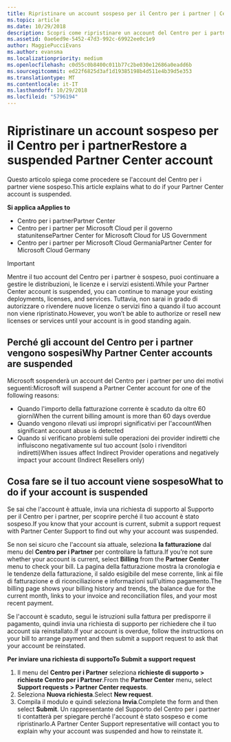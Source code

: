 ```yaml
---
title: Ripristinare un account sospeso per il Centro per i partner | Centro
ms.topic: article
ms.date: 10/29/2018
description: Scopri come ripristinare un account del Centro per i partner sospeso, perché si verifica la sospensione e come puoi usare il tuo account durante la sospensione.
ms.assetid: 0ae6ed9e-5452-47d3-992c-69922ee0c1e9
author: MaggiePucciEvans
ms.author: evansma
ms.localizationpriority: medium
ms.openlocfilehash: c0d55c0b8400c011b77c2be030e12686a0eadd6b
ms.sourcegitcommit: ed22f6825d3af1d19385198b4d511e4b39d5e353
ms.translationtype: MT
ms.contentlocale: it-IT
ms.lasthandoff: 10/29/2018
ms.locfileid: "5796194"
---
```

# <a name="restore-a-suspended-partner-center-account"></a><span data-ttu-id="4532a-103">Ripristinare un account sospeso per il Centro per i partner</span><span class="sxs-lookup"><span data-stu-id="4532a-103">Restore a suspended Partner Center account</span></span>

<span data-ttu-id="4532a-104">Questo articolo spiega come procedere se l'account del Centro per i partner viene sospeso.</span><span class="sxs-lookup"><span data-stu-id="4532a-104">This article explains what to do if your Partner Center account is suspended.</span></span>

**<span data-ttu-id="4532a-105">Si applica a</span><span class="sxs-lookup"><span data-stu-id="4532a-105">Applies to</span></span>**

-  <span data-ttu-id="4532a-106">Centro per i partner</span><span class="sxs-lookup"><span data-stu-id="4532a-106">Partner Center</span></span>
-  <span data-ttu-id="4532a-107">Centro per i partner per Microsoft Cloud per il governo statunitense</span><span class="sxs-lookup"><span data-stu-id="4532a-107">Partner Center for Microsoft Cloud for US Government</span></span>
-  <span data-ttu-id="4532a-108">Centro per i partner per Microsoft Cloud Germania</span><span class="sxs-lookup"><span data-stu-id="4532a-108">Partner Center for Microsoft Cloud Germany</span></span>

> [!IMPORTANT]  
> <span data-ttu-id="4532a-109">Mentre il tuo account del Centro per i partner è sospeso, puoi continuare a gestire le distribuzioni, le licenze e i servizi esistenti.</span><span class="sxs-lookup"><span data-stu-id="4532a-109">While your Partner Center account is suspended, you can continue to manage your existing deployments, licenses, and services.</span></span> <span data-ttu-id="4532a-110">Tuttavia, non sarai in grado di autorizzare o rivendere nuove licenze o servizi fino a quando il tuo account non viene ripristinato.</span><span class="sxs-lookup"><span data-stu-id="4532a-110">However, you won’t be able to authorize or resell new licenses or services until your account is in good standing again.</span></span>

## <a name="why-partner-center-accounts-are-suspended"></a><span data-ttu-id="4532a-111">Perché gli account del Centro per i partner vengono sospesi</span><span class="sxs-lookup"><span data-stu-id="4532a-111">Why Partner Center accounts are suspended</span></span>

<span data-ttu-id="4532a-112">Microsoft sospenderà un account del Centro per i partner per uno dei motivi seguenti:</span><span class="sxs-lookup"><span data-stu-id="4532a-112">Microsoft will suspend a Partner Center account for one of the following reasons:</span></span>

- <span data-ttu-id="4532a-113">Quando l'importo della fatturazione corrente è scaduto da oltre 60 giorni</span><span class="sxs-lookup"><span data-stu-id="4532a-113">When the current billing amount is more than 60 days overdue</span></span> 
- <span data-ttu-id="4532a-114">Quando vengono rilevati usi impropri significativi per l'account</span><span class="sxs-lookup"><span data-stu-id="4532a-114">When significant account abuse is detected</span></span>
- <span data-ttu-id="4532a-115">Quando si verificano problemi sulle operazioni dei provider indiretti che influiscono negativamente sul tuo account (solo i rivenditori indiretti)</span><span class="sxs-lookup"><span data-stu-id="4532a-115">When issues affect Indirect Provider operations and negatively impact your account (Indirect Resellers only)</span></span>

## <a name="what-to-do-if-your-account-is-suspended"></a><span data-ttu-id="4532a-116">Cosa fare se il tuo account viene sospeso</span><span class="sxs-lookup"><span data-stu-id="4532a-116">What to do if your account is suspended</span></span>

<span data-ttu-id="4532a-117">Se sai che l'account è attuale, invia una richiesta di supporto al Supporto per il Centro per i partner, per scoprire perché il tuo account è stato sospeso.</span><span class="sxs-lookup"><span data-stu-id="4532a-117">If you know that your account is current, submit a support request with Partner Center Support to find out why your account was suspended.</span></span> 

<span data-ttu-id="4532a-118">Se non sei sicuro che l'account sia attuale, seleziona **la fatturazione** dal menu del **Centro per i Partner** per controllare la fattura.</span><span class="sxs-lookup"><span data-stu-id="4532a-118">If you’re not sure whether your account is current, select **Billing** from the **Partner Center** menu to check your bill.</span></span> <span data-ttu-id="4532a-119">La pagina della fatturazione mostra la cronologia e le tendenze della fatturazione, il saldo esigibile del mese corrente, link ai file di fatturazione e di riconciliazione e informazioni sull'ultimo pagamento.</span><span class="sxs-lookup"><span data-stu-id="4532a-119">The billing page shows your billing history and trends, the balance due for the current month, links to your invoice and reconciliation files, and your most recent payment.</span></span>

<span data-ttu-id="4532a-120">Se l'account è scaduto, segui le istruzioni sulla fattura per predisporre il pagamento, quindi invia una richiesta di supporto per richiedere che il tuo account sia reinstallato.</span><span class="sxs-lookup"><span data-stu-id="4532a-120">If your account is overdue, follow the instructions on your bill to arrange payment and then submit a support request to ask that your account be reinstated.</span></span> 

**<span data-ttu-id="4532a-121">Per inviare una richiesta di supporto</span><span class="sxs-lookup"><span data-stu-id="4532a-121">To Submit a support request</span></span>**

1.  <span data-ttu-id="4532a-122">Il menu del **Centro per i Partner** seleziona **richieste di supporto > richieste Centro per i Partner**.</span><span class="sxs-lookup"><span data-stu-id="4532a-122">From the **Partner Center** menu, select **Support requests > Partner Center requests**.</span></span>
2.  <span data-ttu-id="4532a-123">Seleziona **Nuova richiesta**.</span><span class="sxs-lookup"><span data-stu-id="4532a-123">Select **New request**.</span></span> 
3.  <span data-ttu-id="4532a-124">Compila il modulo e quindi seleziona **Invia**.</span><span class="sxs-lookup"><span data-stu-id="4532a-124">Complete the form and then select **Submit**.</span></span> <span data-ttu-id="4532a-125">Un rappresentante del Supporto del Centro per i partner ti contatterà per spiegare perché l'account è stato sospeso e come ripristinarlo.</span><span class="sxs-lookup"><span data-stu-id="4532a-125">A Partner Center Support representative will contact you to explain why your account was suspended and how to reinstate it.</span></span>



